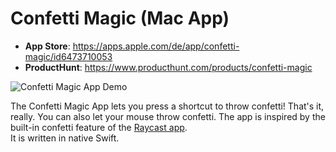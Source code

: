 # Confetti Magic (Mac App)

- **App Store**: https://apps.apple.com/de/app/confetti-magic/id6473710053
- **ProductHunt**: https://www.producthunt.com/products/confetti-magic

![Confetti Magic App Demo](https://github.com/pal03377/confetti-app/blob/main/github-assets/confetti-demo.gif?raw=true)

The Confetti Magic App lets you press a shortcut to throw confetti! That's it, really. You can also let your mouse throw confetti. The app is inspired by the built-in confetti feature of the [Raycast app](https://www.raycast.com/).  
It is written in native Swift.
